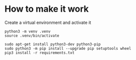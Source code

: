 # How to make it work

Create a virtual environment and activate it

```
python3 -m venv .venv
source .venv/bin/activate
```


```shell
sudo apt-get install python3-dev python3-pip
sudo python3 -m pip install --upgrade pip setuptools wheel
pip3 install -r requirements.txt
```